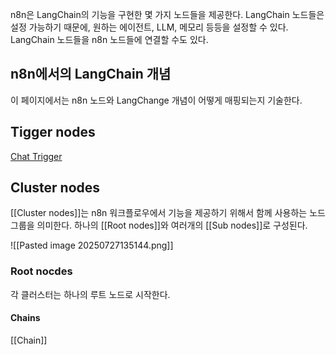 n8n은 LangChain의 기능을 구현한 몇 가지 노드들을 제공한다. LangChain 노드들은 설정 가능하기 때문에, 원하는 에이전트, LLM, 메모리 등등을 설정할 수 있다. LangChain 노드들을 n8n 노드들에 연결할 수도 있다.

## n8n에서의 LangChain 개념
이 페이지에서는 n8n 노드와 LangChange 개념이 어떻게 매핑되는지 기술한다.

## Tigger nodes
[Chat Trigger](https://docs.n8n.io/integrations/builtin/core-nodes/n8n-nodes-langchain.chattrigger/)

## Cluster nodes
[[Cluster nodes]]는 n8n 워크플로우에서 기능을 제공하기 위해서 함께 사용하는 노드 그룹을 의미한다. 하나의 [[Root nodes]]와 여러개의 [[Sub nodes]]로 구성된다.

![[Pasted image 20250727135144.png]]

### Root nocdes
각 클러스터는 하나의 루트 노드로 시작한다.
#### Chains
[[Chain]] 